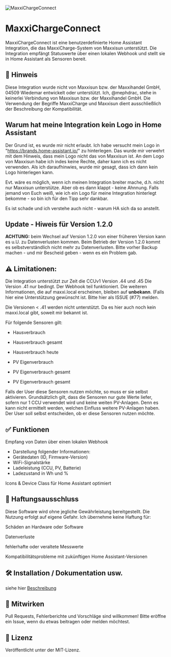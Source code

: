 ![MaxxiChargeConnect](images/logo.png)

# MaxxiChargeConnect


MaxxiChargeConnect ist eine benutzerdefinierte Home Assistant Integration, die das MaxxiCharge-System von Maxxisun unterstützt. Die Integration empfängt Statuswerte über einen lokalen Webhook und stellt sie in Home Assistant als Sensoren bereit.

## 📌 Hinweis

Diese Integration wurde nicht von Maxxisun bzw. der Maxxihandel GmbH, 04509 Wiedemar entwickelt oder unterstützt.
Ich, @mephdrac, stehe in keinerlei Verbindung von Maxxisun bzw. der Maxxihandel GmbH. Die Verwendung der Begriffe MaxxiCharge und Maxxisun dient ausschließlich der Beschreibung der Kompatibilität.

## Warum hat meine Integration kein Logo in Home Assistant
Der Grund ist, es wurde mir nicht erlaubt. Ich habe versucht mein Logo in "https://brands.home-assistant.io/" zu hinterlegen. Das wurde mir verwehrt mit dem Hinweis, dass mein Logo nicht das von Maxxisun ist. An dem Logo von Maxxisun habe ich indes keine Rechte, daher kann ich es nicht verwenden. Als ich daraufhinwies, wurde mir gesagt, dass ich dann kein Logo hinterlegen kann. 

Evt. wäre es möglich, wenn ich meinen Integration breiter mache, d.h. nicht nur Maxxisun unterstütze. Aber ob es dann klappt - keine Ahnnung. Falls jemand von Euch weiß, wie ich ein Logo für meine Integration hinterlegt bekomme - so bin ich für den Tipp sehr dankbar.

Es ist schade und ich verstehe auch nicht - warum HA sich da so anstellt.

## Update - Hiweis für Version 1.2.0

**ACHTUNG:** beim Wechsel auf Version 1.2.0 von einer früheren Version kann es u.U. zu Datenverlusten kommen. Beim Betrieb der Version 1.2.0 kommt es selbstverständlich nicht mehr zu Datenverlusten. Bitte vorher Backup machen - und mir Bescheid geben - wenn es ein Problem gab.


## ⚠️ Limitationen:

Die Integration unterstützt zur Zeit die CCUv1 Version .44 und .45
Die Version .41 nur bedingt. Der Webhook teil funktioniert. Die weiteren Informationen, die auf maxxi.local erscheinen, bleiben auf **unbekann**. (Falls hier eine Unterstützung gewünscht ist. Bitte hier als ISSUE (#77) melden. 

Die Versionen < .41 werden nicht unterstützt. Da es hier auch noch kein maxxi.local gibt, soweit mir bekannt ist.

Für folgende Sensoren gilt:
- Hausverbrauch
- Hausverbrauch gesamt
- Hausverbrauch heute

- PV Eigenverbrauch
- PV Eigenverbrauch gesamt
- PV Eigenverbrauch gesamt

Falls der User diese Sensoren nutzen möchte, so muss er sie selbst aktivieren. Grundsätzlich gilt, dass die Sensoren nur gute Werte liefer,
sofern nur 1 CCU verwendet wird und keine weiten PV-Anlagen. Denn es kann nicht ermittelt werden, welchen Einfluss weitere PV-Anlagen haben.
Der User soll selbst entscheiden, ob er diese Sensoren nutzen möchte.


## ✅ Funktionen
Empfang von Daten über einen lokalen Webhook

- Darstellung folgender Informationen:
- Gerätedaten (ID, Firmware-Version)
- WiFi-Signalstärke
- Ladeleistung (CCU, PV, Batterie)
- Ladezustand in Wh und %

Icons & Device Class für Home Assistant optimiert

## 🚫 Haftungsausschluss
Diese Software wird ohne jegliche Gewährleistung bereitgestellt.
Die Nutzung erfolgt auf eigene Gefahr. Ich übernehme keine Haftung für:

Schäden an Hardware oder Software

Datenverluste

fehlerhafte oder veraltete Messwerte

Kompatibilitätsprobleme mit zukünftigen Home Assistant-Versionen

## 🛠️ Installation / Dokumentation usw.

siehe hier [Beschreibung](documentation/doc.md)


## 🙌 Mitwirken
Pull Requests, Fehlerberichte und Vorschläge sind willkommen!
Bitte eröffne ein Issue, wenn du etwas beitragen oder melden möchtest.

## 📄 Lizenz
Veröffentlicht unter der MIT-Lizenz.
